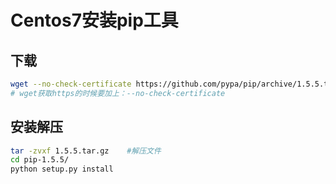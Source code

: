 Centos7安装pip工具
===

## 下载

```bash
wget --no-check-certificate https://github.com/pypa/pip/archive/1.5.5.tar.gz
# wget获取https的时候要加上：--no-check-certificate
```


## 安装解压

```bash
tar -zvxf 1.5.5.tar.gz    #解压文件
cd pip-1.5.5/
python setup.py install
```
